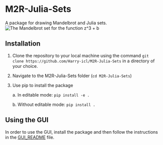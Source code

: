 # M2R-Julia-Sets
A package for drawing Mandelbrot and Julia sets.
![The Mandelbrot set for the function z^3 + b](threebrot.png)
## Installation
1. Clone the repository to your local machine using the command
`git clone https://github.com/Harry-icl/M2R-Julia-Sets`
in a directory of your choice.
2. Navigate to the M2R-Julia-Sets folder (`cd M2R-Julia-Sets`)
3. Use pip to install the package
    
    a. In editable mode: `pip install -e .`
    
    b. Without editable mode: `pip install .`
## Using the GUI
In order to use the GUI, install the package and then follow the instructions in the [GUI_README](./GUI_README.md) file.